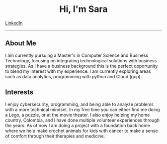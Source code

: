 <head>
    <h1 style="text-align: center;">Hi, I'm Sara</h1>
    <a href="https://www.linkedin.com/feed/">LinkedIn</a>
</head>
<body>
 <hr>
       
<div class="content">
    <div class="section">
        <h2 class="section-title">About Me</h2>
        <p class="section-content">
            I am currently pursuing a Master's in Computer Science and Business Technology, 
            focusing on integrating technological solutions with business strategies. As I have a business background this is the perfect opportunity to blend my interest with my              experience. I am currently exploring areas such as data analytics, programming with python and Cloud (gcp).
        </p>
    </div>
    <div class="section">
        <h2 class="section-title">Interests</h2>
        <p class="section-content">
            <p>I enjoy cybersecurity, programming, and being able to analyze problems with a more technical mindset. In my free time you can either find me doing a Lego, a puzzle, or at the movie theater. I also enjoy helping my home country, Colombia, and I have done multiple volunteer experiences through the years. As of now I am doing a project with a foundation back home where we help make crochet animals for kids with cancer to make a sense of comfort through their therapies and medicine.
        </p>
    </div>
    <!-- Additional sections such as Skills, Work Experience, Certifications, or Publications can be added here -->
</div>
</body>
